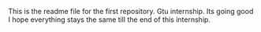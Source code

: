 This is the readme file for the first repository.
Gtu internship. Its going good
I hope everything stays the same till the end of this internship.
